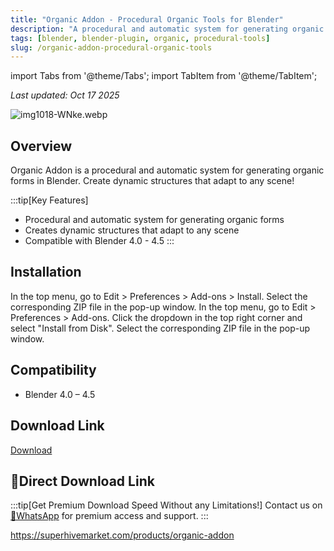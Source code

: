 ```yaml
---
title: "Organic Addon - Procedural Organic Tools for Blender"
description: "A procedural and automatic system for generating organic forms in Blender. Create dynamic structures that adapt to any scene!"
tags: [blender, blender-plugin, organic, procedural-tools]
slug: /organic-addon-procedural-organic-tools
---
```


import Tabs from '@theme/Tabs';
import TabItem from '@theme/TabItem';

_Last updated: Oct 17 2025_

![img1018-WNke.webp](https://list.ucards.store/d/img/img1018-WNke.webp)

## Overview

Organic Addon is a procedural and automatic system for generating organic forms in Blender. Create dynamic structures that adapt to any scene!

:::tip[Key Features]
- Procedural and automatic system for generating organic forms
- Creates dynamic structures that adapt to any scene
- Compatible with Blender 4.0 - 4.5
:::

## Installation

<Tabs>
<TabItem value="blender4" label="Blender 4 or Lower">
In the top menu, go to Edit > Preferences > Add-ons > Install. Select the corresponding ZIP file in the pop-up window.
</TabItem>
<TabItem value="blender41" label="Blender 4.1 or Higher">
In the top menu, go to Edit > Preferences > Add-ons. Click the dropdown in the top right corner and select "Install from Disk". Select the corresponding ZIP file in the pop-up window.
</TabItem>
</Tabs>

## Compatibility

- Blender 4.0 – 4.5

## Download Link
[Download](https://pan.baidu.com/s/1_uXjPmKge7k6QvgK5Ht3ZA?pwd=ayb7)

## 🚀Direct Download Link

:::tip[Get Premium Download Speed Without any Limitations!]
Contact us on [💬WhatsApp](https://wa.me/+8613237610083) for premium  access and support.
:::

https://superhivemarket.com/products/organic-addon

